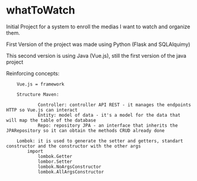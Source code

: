 # whatToWatch
Initial Project for a system to enroll the medias I want to watch and organize them.

First Version of the project was made using Python (Flask and SQLAlquimy)

This second version is using Java (Vue.js), still the first version of the java project

Reinforcing concepts:

        Vue.js = framework

        Structure Maven:

                Controller: controller API REST - it manages the endpoints HTTP so Vue.js can interact
                Entity: model of data - it's a model for the data that will map the table of the database
                Repo: repository JPA - an interface that inherits the JPARepository so it can obtain the methods CRUD already done

        Lombok: it is used to generate the setter and getters, standart constructor and the constructor with the other args
            import 
                lombok.Getter
                lombor.Setter
                lombok.NoArgsConstructor
                lombok.AllArgsConstructor
